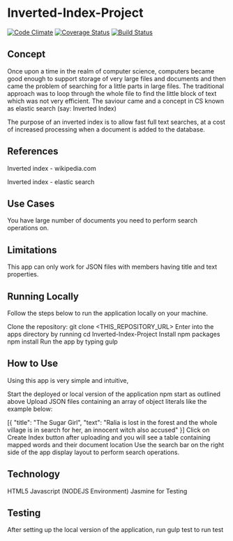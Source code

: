 # Inverted-Index-Project

[![Code Climate](https://codeclimate.com/github/andela-fomokaro/Inverted-Index-Project/badges/gpa.svg?branch=develop)](https://codeclimate.com/github/andela-fomokaro/Inverted-Index-Project) [![Coverage Status](https://coveralls.io/repos/github/andela-fomokaro/Inverted-Index-Project/badge.svg?branch=develop)](https://coveralls.io/github/andela-fomokaro/Inverted-Index-Project?branch=develop) [![Build Status](https://travis-ci.org/andela-fomokaro/Inverted-Index-Project.svg?branch=develop)](https://travis-ci.org/andela-fomokaro/Inverted-Index-Project)



## Concept

Once upon a time in the realm of computer science, computers became good enough to support storage of very large files and documents and then came the problem of searching for a little parts in large files. The traditional approach was to loop through the whole file to find the little block of text which was not very efficient. The saviour came and a concept in CS known as elastic search (say: Inverted Index)

The purpose of an inverted index is to allow fast full text searches, at a cost of increased processing when a document is added to the database.

## References

Inverted index - wikipedia.com

Inverted index - elastic search

## Use Cases

You have large number of documents you need to perform search operations on.

## Limitations

This app can only work for JSON files with members having title and text properties.

## Running Locally

Follow the steps below to run the application locally on your machine.

Clone the repository: git clone <THIS_REPOSITORY_URL>
Enter into the apps directory by running cd Inverted-Index-Project
Install npm packages npm install
Run the app by typing gulp

## How to Use

Using this app is very simple and intuitive,

Start the deployed or local version of the application npm start as outlined above
Upload JSON files containing an array of object literals like the example below:

[{
  "title": "The Sugar Girl",
  "text": "Ralia is lost in the forest and the whole village is in search for her, an innocent witch also accused"
}]
Click on Create Index button after uploading and you will see a table containing mapped words and their document location
Use the search bar on the right side of the app display layout to perform search operations.

## Technology

HTML5
Javascript (NODEJS Environment)
Jasmine for Testing

## Testing

After setting up the local version of the application, run gulp test to run test